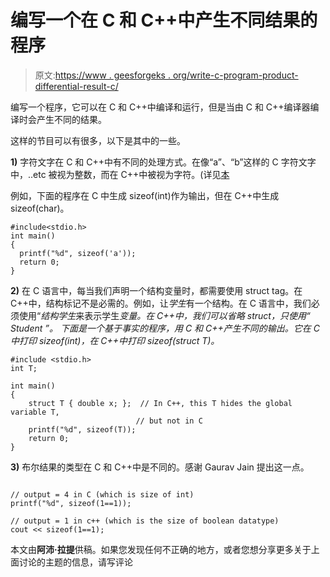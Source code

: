# 编写一个在 C 和 C++中产生不同结果的程序

> 原文:[https://www . geesforgeks . org/write-c-program-product-differential-result-c/](https://www.geeksforgeeks.org/write-c-program-produce-different-result-c/)

编写一个程序，它可以在 C 和 C++中编译和运行，但是当由 C 和 C++编译器编译时会产生不同的结果。

这样的节目可以有很多，以下是其中的一些。

**1)** 字符文字在 C 和 C++中有不同的处理方式。在像“a”、“b”这样的 C 字符文字中，..etc 被视为整数，而在 C++中被视为字符。(详见[本](https://www.geeksforgeeks.org/g-fact-19/)

例如，下面的程序在 C 中生成 sizeof(int)作为输出，但在 C++中生成 sizeof(char)。

```
#include<stdio.h>
int main()
{
  printf("%d", sizeof('a'));
  return 0;
}
```

**2)** 在 C 语言中，每当我们声明一个结构变量时，都需要使用 struct tag。在 C++中，结构标记不是必需的。例如，让*学生*有一个结构。在 C 语言中，我们必须使用“*结构学生*来表示学生*变量。在 C++中，我们可以省略 struct，只使用“ *Student* ”。
下面是一个基于事实的程序，用 C 和 C++产生不同的输出。它在 C 中打印 sizeof(int)，在 C++中打印 sizeof(struct T)。*

```
#include <stdio.h>
int T;

int main()
{
    struct T { double x; };  // In C++, this T hides the global variable T, 
                            // but not in C
    printf("%d", sizeof(T));
    return 0;
}
```

**3)** 布尔结果的类型在 C 和 C++中是不同的。感谢 Gaurav Jain 提出这一点。

```

// output = 4 in C (which is size of int)
printf("%d", sizeof(1==1)); 

// output = 1 in c++ (which is the size of boolean datatype)
cout << sizeof(1==1); 
```

本文由**阿沛·拉提**供稿。如果您发现任何不正确的地方，或者您想分享更多关于上面讨论的主题的信息，请写评论